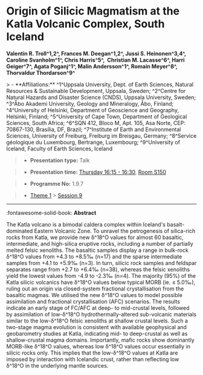 # Origin of Silicic Magmatism at the Katla Volcanic Complex, South Iceland

**Valentin R. Troll^1,2^, Frances M. Deegan^1,2^, Jussi S. Heinonen^3,4^, Caroline Svanholm^1^, Chris Harris^5^,  Christian M. Lacasse^6^, Harri Geiger^7^, Agata Poganj^1^, Malin Andersson^1^, Romain Meyer^8^, Thorvaldur Thordarson^9^**

<!-- more -->> - **Affiliations:** ^1^Uppsala University, Dept. of Earth Sciences, Natural Resources & Sustainable Development, Uppsala, Sweden; ^2^Centre for Natural Hazards and Disaster Science (CNDS), Uppsala University, Sweden; ^3^Åbo Akademi University, Geology and Mineralogy, Åbo, Finland; ^4^University of Helsinki, Department of Geoscience and Geography, Helsinki, Finland; ^5^University of Cape Town, Department of Geological Sciences, South Africa; ^6^SQN 412, Bloco M, Apt. 105, Asa Norte, CEP: 70867-130, Brasília, DF, Brazil; ^7^Institute of Earth and Environmental Sciences, University of Freiburg, Freiburg im Breisgau, Germany; ^8^Service géologique du Luxembourg, Bertrange, Luxembourg; ^9^University of Iceland, Faculty of Earth Sciences, Iceland 

> - **Presentation type:** Talk

> - **Presentation time:** [Thursday 16:15 - 16:30](../sessions_comparison.md#__tabbed_3_1), [Room S150](../maps_venue.md#__tabbed_1_2)

> - **Programme No:** 1.9.7

> - [Theme 1](../theme1.md) > [Session 9](../sessions/session-1-9.md)

--- 

:fontawesome-solid-book: **Abstract**

The Katla volcano is a bimodal caldera complex within Iceland's basalt-dominated Eastern Volcanic Zone. To unravel the petrogenesis of silica-rich rocks from Katla, we provide new δ^18^O values for almost 60 basaltic, intermediate, and high-silica eruptive rocks, including a number of partially melted felsic xenoliths. The basaltic samples display a range in bulk-rock δ^18^O values from +4.3 to +8.5‰ (n=17) and the sparse intermediate samples from +4.1 to +5.9‰ (n=3). In turn, silicic rock samples and feldspar separates range from +2.7 to +6.4‰ (n=38), whereas the felsic xenoliths yield the lowest values from -4.9 to -2.3‰ (n=4). The majority (95%) of the Katla silicic volcanics have δ^18^O values below typical MORB (ie. ≤ 5.0‰), ruling out an origin via closed-system fractional crystallisation from the basaltic magmas. We utilised the new δ^18^O values to model possible assimilation and fractional crystallisation (AFC) scenarios. The results indicate an early stage of FC/AFC at deep- to mid-crustal levels, followed by assimilation of low-δ^18^O hydrothermally-altered sub-volcanic materials similar to the low-δ^18^O felsic xenoliths at shallow crustal levels. Such a two-stage magma evolution is consistent with available geophysical and geobarometry studies at Katla, indicating mid- to deep-crustal as well as shallow-crustal magma domains. Importantly, mafic rocks show dominantly MORB-like δ^18^O values, whereas low δ^18^O values occur essentially in silicic rocks only. This implies that the low-δ^18^O values at Katla are imposed by interaction with Icelandic crust, rather than reflecting low δ^18^O in the underlying mantle sources.

